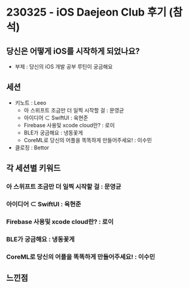 # 230325 - iOS Daejeon Club 후기 (참석)

## 당신은 어떻게 iOS를 시작하게 되었나요?

- 부제 : 당신의 iOS 개발 공부 루틴이 궁금해요


## 세션

- 키노트 : Leeo
  - 아 스위프트 조금만 더 일찍 시작할 걸 : 문영균 
  - 아이디어 ⊂ SwiftUI : 육현준
  - Firebase 사용및 xcode cloud란? : 로이
  - BLE가 궁금해요 : 냉동꽃게
  - CoreML로 당신의 어플을 똑똑하게 만들어주세요! : 이수민
- 클로징 : Bettor


## 각 세션별 키워드 

### 아 스위프트 조금만 더 일찍 시작할 걸 : 문영균 
### 아이디어 ⊂ SwiftUI : 육현준
### Firebase 사용및 xcode cloud란? : 로이
### BLE가 궁금해요 : 냉동꽃게
### CoreML로 당신의 어플을 똑똑하게 만들어주세요! : 이수민

## 느낀점
